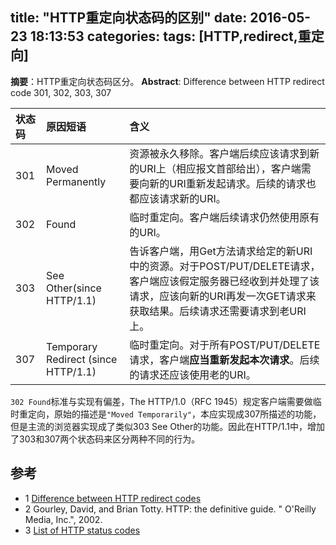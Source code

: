 title: "HTTP重定向状态码的区别"
date: 2016-05-23 18:13:53
categories:
tags: [HTTP,redirect,重定向]
---
**摘要**：HTTP重定向状态码区分。
**Abstract**: Difference between HTTP redirect code 301, 302, 303, 307
<!-- more -->

|状态码|原因短语|含义|
|:----|:---|:--|
|301|Moved Permanently|资源被永久移除。客户端后续应该请求到新的URI上（相应报文首部给出），客户端需要向新的URI重新发起请求。后续的请求也都应该请求新的URI。|
|302|Found|临时重定向。客户端后续请求仍然使用原有的URI。|
|303|See Other(since HTTP/1.1)|告诉客户端，用Get方法请求给定的新URI中的资源。对于POST/PUT/DELETE请求，客户端应该假定服务器已经收到并处理了该请求，应该向新的URI再发一次GET请求来获取结果。后续请求还需要请求到老URI上。|
|307|Temporary Redirect (since HTTP/1.1)|临时重定向。对于所有POST/PUT/DELETE请求，客户端**应当重新发起本次请求**。后续的请求还应该使用老的URI。|


`302 Found`标准与实现有偏差，The HTTP/1.0（RFC 1945）规定客户端需要做临时重定向，原始的描述是`"Moved Temporarily"`，本应实现成307所描述的功能，但是主流的浏览器实现成了类似303 See Other的功能。因此在HTTP/1.1中，增加了303和307两个状态码来区分两种不同的行为。

## 参考

* 1 [Difference between HTTP redirect codes](http://stackoverflow.com/questions/4764297/difference-between-http-redirect-codes)
* 2 Gourley, David, and Brian Totty. HTTP: the definitive guide. " O'Reilly Media, Inc.", 2002.
* 3 [List of HTTP status codes](https://en.wikipedia.org/wiki/List_of_HTTP_status_codes#3xx_Redirection)